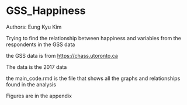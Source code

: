 # GSS_Happiness
Authors: 
Eung Kyu Kim 

Trying to find the relationship between happiness and variables from the respondents in the GSS data

the GSS data is from https://chass.utoronto.ca

The data is the 2017 data

the main_code.rmd is the file that shows all the graphs and relationships found in the analysis

Figures are in the appendix

